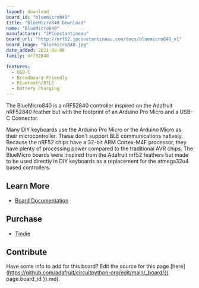```yaml
---
layout: download
board_id: "bluemicro840"
title: "BlueMicro840 Download"
name: "BlueMicro840"
manufacturer: "JPConstantineau"
board_url: "http://nrf52.jpconstantineau.com/docs/bluemicro840_v1"
board_image: "bluemicro840.jpg"
date_added: 2021-08-08
family: nrf52840

features: 
  - USB-C
  - Breadboard-Friendly
  - Bluetooth/BTLE
  - Battery Charging
---
```


The BlueMicro840 is a nRF52840 controller inspired on the Adafruit nRF52840 feather but with the footprint of an Arduino Pro Micro and a USB-C Connector.

Many DIY keyboards use the Arduino Pro Micro or the Arduino Micro as their microcontroller. These don't support BLE communications natively. Because the nRF52 chips have a 32-bit ARM Cortex-M4F processor, they have plenty of processing power compared to the traditional AVR chips. The BlueMicro boards were inspired from the Adafruit nrf52 feathers but made to be used directly in DIY keyboards as a replacement for the atmega32u4 based controllers.


## Learn More
* [Board Documentation](http://nrf52.jpconstantineau.com/docs/bluemicro840_v1)

## Purchase
* [Tindie](https://www.tindie.com/products/jpconstantineau/bluemicro840/)

## Contribute

Have some info to add for this board? Edit the source for this page [here](https://github.com/adafruit/circuitpython-org/edit/main/_board/{{ page.board_id }}.md).
